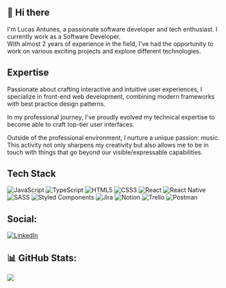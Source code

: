 ## 👋 Hi there

I'm Lucas Antunes, a passionate software developer and tech enthusiast. I currently work as a Software Developer. </br>
With almost 2 years of experience in the field, I've had the opportunity to work on various exciting projects and explore different technologies.


## Expertise

Passionate about crafting interactive and intuitive user experiences, I specialize in front-end web development, combining modern frameworks with best practice design patterns. 

In my professional journey, I've proudly evolved my technical expertise to become able to craft top-tier user interfaces.

Outside of the professional environment, I nurture a unique passion: music. This activity not only sharpens my creativity but also allows me to be in touch with things that go beyond our visible/expressable capabilities.


## Tech Stack
![JavaScript](https://img.shields.io/badge/javascript-%23323330.svg?style=for-the-badge&logo=javascript&logoColor=%23F7DF1E) ![TypeScript](https://img.shields.io/badge/typescript-%23007ACC.svg?style=for-the-badge&logo=typescript&logoColor=white) ![HTML5](https://img.shields.io/badge/html5-%23E34F26.svg?style=for-the-badge&logo=html5&logoColor=white) ![CSS3](https://img.shields.io/badge/css3-%231572B6.svg?style=for-the-badge&logo=css3&logoColor=white) ![React](https://img.shields.io/badge/react-%2320232a.svg?style=for-the-badge&logo=react&logoColor=%2361DAFB) ![React Native](https://img.shields.io/badge/react_native-%2320232a.svg?style=for-the-badge&logo=react&logoColor=%2361DAFB) ![SASS](https://img.shields.io/badge/SASS-hotpink.svg?style=for-the-badge&logo=SASS&logoColor=white) ![Styled Components](https://img.shields.io/badge/styled--components-DB7093?style=for-the-badge&logo=styled-components&logoColor=white) ![Jira](https://img.shields.io/badge/jira-%230A0FFF.svg?style=for-the-badge&logo=jira&logoColor=white) ![Notion](https://img.shields.io/badge/Notion-%23000000.svg?style=for-the-badge&logo=notion&logoColor=white) ![Trello](https://img.shields.io/badge/Trello-%23026AA7.svg?style=for-the-badge&logo=Trello&logoColor=white) ![Postman](https://img.shields.io/badge/Postman-FF6C37?style=for-the-badge&logo=postman&logoColor=white)

## Social:
[![LinkedIn](https://img.shields.io/badge/LinkedIn-%230077B5.svg?logo=linkedin&logoColor=white)](https://www.linkedin.com/in/lucas-alves-antunes-0/) 

## 📊 GitHub Stats:
![](https://github-readme-stats-wheat-two-53.vercel.app/api/top-langs/?username=lucasalvesa&theme=neon&hide_border=false&include_all_commits=false&count_private=false&layout=compact)
